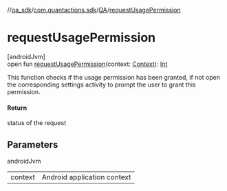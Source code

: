 //[qa_sdk](../../../index.md)/[com.quantactions.sdk](../index.md)/[QA](index.md)/[requestUsagePermission](request-usage-permission.md)

# requestUsagePermission

[androidJvm]\
open fun [requestUsagePermission](request-usage-permission.md)(context: [Context](https://developer.android.com/reference/kotlin/android/content/Context.html)): [Int](https://kotlinlang.org/api/latest/jvm/stdlib/kotlin/-int/index.html)

This function checks if the usage permission has been granted, if not open the corresponding settings activity to prompt the user to grant this permission.

#### Return

status of the request

## Parameters

androidJvm

| | |
|---|---|
| context | Android application context |

